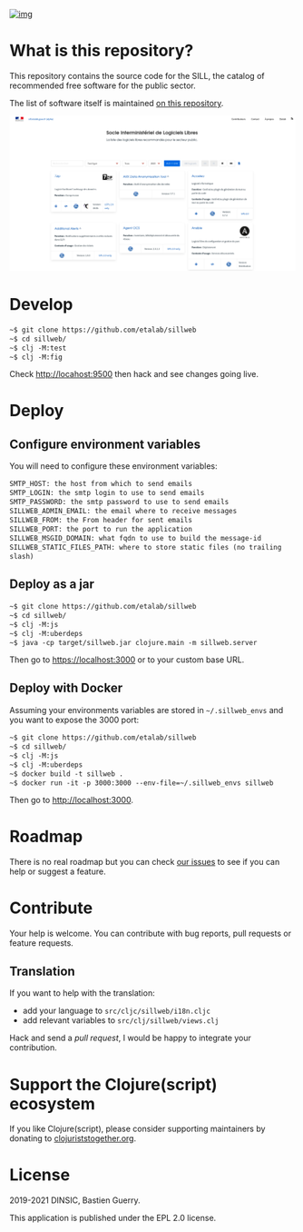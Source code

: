 [![img](https://archive.softwareheritage.org/badge/origin/https://github.com/etalab/sill.etalab.gouv.fr/?style=.svg)](https://archive.softwareheritage.org/browse/origin/https://github.com/etalab/sill.etalab.gouv.fr/)


# What is this repository?

This repository contains the source code for the SILL, the catalog of
recommended free software for the public sector.

The list of software itself is maintained [on this repository](https://github.com/disic/sill).

![img](sillweb.png)


# Develop

    ~$ git clone https://github.com/etalab/sillweb
    ~$ cd sillweb/
    ~$ clj -M:test
    ~$ clj -M:fig

Check <http://locahost:9500> then hack and see changes going live.


# Deploy


## Configure environment variables

You will need to configure these environment variables:

    SMTP_HOST: the host from which to send emails
    SMTP_LOGIN: the smtp login to use to send emails
    SMTP_PASSWORD: the smtp password to use to send emails
    SILLWEB_ADMIN_EMAIL: the email where to receive messages
    SILLWEB_FROM: the From header for sent emails
    SILLWEB_PORT: the port to run the application
    SILLWEB_MSGID_DOMAIN: what fqdn to use to build the message-id
    SILLWEB_STATIC_FILES_PATH: where to store static files (no trailing slash)


## Deploy as a jar

    ~$ git clone https://github.com/etalab/sillweb
    ~$ cd sillweb/
    ~$ clj -M:js
    ~$ clj -M:uberdeps
    ~$ java -cp target/sillweb.jar clojure.main -m sillweb.server

Then go to <https://localhost:3000> or to your custom base URL.


## Deploy with Docker

Assuming your environments variables are stored in `~/.sillweb_envs`
and you want to expose the 3000 port:

    ~$ git clone https://github.com/etalab/sillweb
    ~$ cd sillweb/
    ~$ clj -M:js
    ~$ clj -M:uberdeps
    ~$ docker build -t sillweb .
    ~$ docker run -it -p 3000:3000 --env-file=~/.sillweb_envs sillweb

Then go to <http://localhost:3000>.


# Roadmap

There is no real roadmap but you can check [our issues](https://github.com/etalab/sillweb/issues) to see if you
can help or suggest a feature.


# Contribute

Your help is welcome.  You can contribute with bug reports, pull
requests or feature requests.


## Translation

If you want to help with the translation:

-   add your language to `src/cljc/sillweb/i18n.cljc`
-   add relevant variables to `src/clj/sillweb/views.clj`

Hack and send a *pull request*, I would be happy to integrate your
contribution.


# Support the Clojure(script) ecosystem

If you like Clojure(script), please consider supporting maintainers by
donating to [clojuriststogether.org](https://www.clojuriststogether.org).


# License

2019-2021 DINSIC, Bastien Guerry.

This application is published under the EPL 2.0 license.

